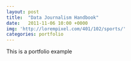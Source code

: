 ```yaml
---
layout: post
title:  "Data Journalism Handbook"
date:   2011-11-06 10:00 +0000
img: 'http://lorempixel.com/401/102/sports/'
categories: portfolio
---
```


This is a portfolio example